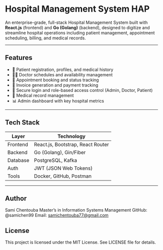 #  Hospital Management System HAP

An enterprise-grade, full-stack Hospital Management System built with **React.js** (frontend) and **Go (Golang)** (backend), designed to digitize and streamline hospital operations including patient management, appointment scheduling, billing, and medical records.

---

##  Features

- 👥 Patient registration, profiles, and medical history
- 👨‍⚕️ Doctor schedules and availability management
- 📅 Appointment booking and status tracking
- 🧾 Invoice generation and payment tracking
- 🔐 Secure login and role-based access control (Admin, Doctor, Patient)
- 🧠 Medical record management
- 📊 Admin dashboard with key hospital metrics

---

##  Tech Stack

| Layer      | Technology           |
|------------|----------------------|
| Frontend   | React.js, Bootstrap, React Router |
| Backend    | Go (Golang), Gin/Fiber        |
| Database   | PostgreSQL, Kafka            |
| Auth       | JWT (JSON Web Tokens) |
| Tools      | Docker, GitHub, Postman |


---


## Author

Sami Chentouba
Master’s in Information Systems Management
GitHub: @samichen99
Email: samichentouba77@gmail.com

## License

This project is licensed under the MIT License. See LICENSE file for details.